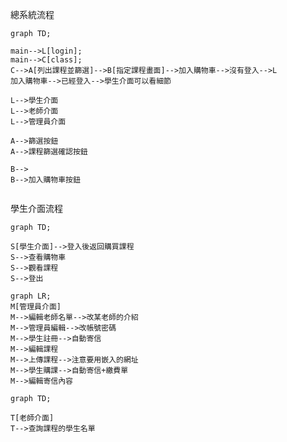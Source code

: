總系統流程
```mermaid
graph TD;

main-->L[login];
main-->C[class];
C-->A[列出課程並篩選]-->B[指定課程畫面]-->加入購物車-->沒有登入-->L
加入購物車-->已經登入-->學生介面可以看細節

L-->學生介面
L-->老師介面
L-->管理員介面

A-->篩選按鈕
A-->課程篩選確認按鈕

B-->
B-->加入購物車按鈕


```
學生介面流程

```mermaid
graph TD;

S[學生介面]-->登入後返回購買課程
S-->查看購物車
S-->觀看課程
S-->登出

```

```mermaid
graph LR;
M[管理員介面]
M-->編輯老師名單-->改某老師的介紹
M-->管理員編輯-->改帳號密碼
M-->學生註冊-->自動寄信
M-->編輯課程
M-->上傳課程-->注意要用嵌入的網址
M-->學生購課-->自動寄信+繳費單
M-->編輯寄信內容

```


```mermaid
graph TD;

T[老師介面]
T-->查詢課程的學生名單


```
